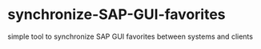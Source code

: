 # synchronize-SAP-GUI-favorites
simple tool to synchronize SAP GUI favorites between systems and clients
